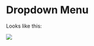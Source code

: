 # Dropdown Menu
Looks like this:

![](https://github.com/mahmudcodes/dropdown-menu/blob/main/drop-down%20menu.png)

